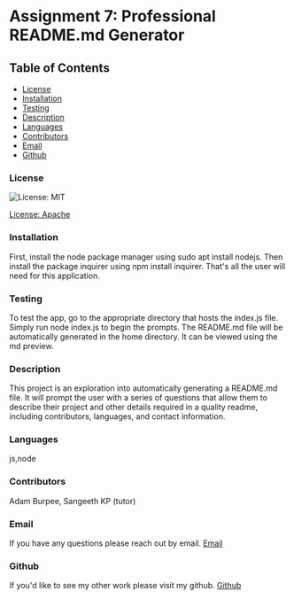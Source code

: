 
  # Assignment 7: Professional README.md Generator
  ## Table of Contents
  * [License](#license)
  * [Installation](#installation)
  * [Testing](#testing)
  * [Description](#description)
  * [Languages](#languages)
  * [Contributors](#contributors)
  * [Email](#email)
  * [Github](#github)
   

  ### License
  ![License: MIT](https://img.shields.io/badge/License-MIT-yellow.svg)

  [License: Apache](https://opensource.org/licenses/Apache-2.0)

  ### Installation
  First, install the node package manager using sudo apt install nodejs. Then install the package inquirer using npm install inquirer. That's all the user will need for this application.

  ### Testing
  To test the app, go to the appropriate directory that hosts the index.js file. Simply run node index.js to begin the prompts. The README.md file will be automatically generated in the home directory. It can be viewed using the md preview. 

  ### Description
  This project is an exploration into automatically generating a README.md file. It will prompt the user with a series of questions that allow them to describe their project and other details required in a quality readme, including contributors, languages, and contact information. 

  ### Languages
  js,node

  ### Contributors
  Adam Burpee, Sangeeth KP (tutor)

  ### Email
  If you have any questions please reach out by email. 
  [Email](arburpee@gmail.com)
  

  ### Github
  If you'd like to see my other work please visit my github.
  [Github](https://github.com/aburpee)
   